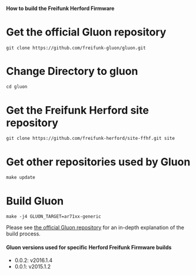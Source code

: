 #### How to build the Freifunk Herford Firmware
    
# Get the official Gluon repository
    git clone https://github.com/freifunk-gluon/gluon.git
    
# Change Directory to gluon
    cd gluon
    
# Get the Freifunk Herford site repository
    git clone https://github.com/freifunk-herford/site-ffhf.git site  
   
# Get other repositories used by Gluon
    make update 
    
# Build Gluon                                                      
    make -j4 GLUON_TARGET=ar71xx-generic                                                             

Please see [the official Gluon repository](https://github.com/freifunk-gluon/gluon) for an in-depth explanation of the build process.


#### Gluon versions used for specific Herford Freifunk Firmware builds

- 0.0.2: v2016.1.4
- 0.0.1: v2015.1.2
